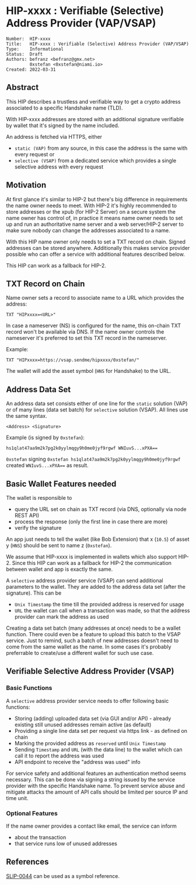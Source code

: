 # HIP-xxxx : Verifiable (Selective) Address Provider (VAP/VSAP)

```
Number:  HIP-xxxx
Title:   HIP-xxxx : Verifiable (Selective) Address Provider (VAP/VSAP)
Type:    Informational
Status:  Draft
Authors: befranz <befranz@gmx.net>
         0xstefan <0xstefan@niami.io>
Created: 2022-03-31
```

## Abstract

This HIP describes a trustless and verifiable way to get a crypto address associated to a specific Handshake name (TLD).

With HIP-xxxx addresses are stored with an additional signature verifiable by wallet that it's signed by the name included.

An address is fetched via HTTPS, either
- `static (VAP)`     from any source, in this case the address is the same with every request or
- `selective (VSAP)` from a dedicated service which provides a single selective address with every request

## Motivation

At first glance it's similar to HIP-2 but there's big difference in requirements the name owner needs to meet. With HIP-2 it's highly recommended to store addresses or the xpub (for HIP-2 Server) on a secure system the name owner has control of, in practice it means name owner needs to set up and run an authoritative name server and a web server/HIP-2 server to make sure nobody can change the addresses associated to a name.

With this HIP name owner only needs to set a TXT record on chain. Signed addresses can be stored anywhere. Additionally this makes service provider possible who can offer a service with additional features described below.

This HIP can work as a fallback for HIP-2.

## TXT Record on Chain

Name owner sets a record to associate name to a URL which provides the address:

```TXT "HIPxxxx=<URL>"```

In case a nameserver (NS) is configured for the name, this on-chain TXT record won't be available via DNS. If the name owner controls the nameserver it's preferred to set this TXT record in the nameserver.

Example:

```TXT "HIPxxxx=https://vsap.sendme/hipxxxx/0xstefan/"```

The wallet will add the asset symbol (`HNS` for Handshake) to the URL.

## Address Data Set

An address data set consists either of one line for the `static` solution (VAP) or of many lines (data set batch) for `selective` solution (VSAP). All lines use the same syntax.

```<Address> <Signature>```

Example (is signed by `0xstefan`):

```hs1qlat47aa9m2k7pg2k0yylmqgy9h0me0jyf9rgwf WNIuvS...xPXA==```

`0xstefan` signing `0xstefan hs1qlat47aa9m2k7pg2k0yylmqgy9h0me0jyf9rgwf` created `WNIuvS...xPXA==` as result.

## Basic Wallet Features needed

The wallet is responsible to
- query the URL set on chain as TXT record (via DNS, optionally via node REST API)
- process the response (only the first line in case there are more)
- verify the signature

An app just needs to tell the wallet (like Bob Extension) that x (`10.5`) of asset y (`HNS`) should be sent to name z (`0xstefan`). 

We assume that HIP-xxxx is implemented in wallets which also support HIP-2. Since this HIP can work as a fallback for HIP-2 the communication between wallet and app is exactly the same. 

A `selective` address provider service (VSAP) can send additional parameters to the wallet. They are added to the address data set (after the signature). This can be

- `Unix Timestamp` the time till the provided address is reserved for usage
- `URL` the wallet can call when a transaction was made, so that the address provider can mark the address as used

Creating a data set batch (many addresses at once) needs to be a wallet function. There could even be a feature to upload this batch to the VSAP service. Just to remind, such a batch of new addresses doesn't need to come from the same wallet as the name. In some cases it's probably preferrable to create/use a different wallet for such use case.

## Verifiable Selective Address Provider (VSAP)

### Basic Functions

A `selective` address provider service needs to offer following basic functions:
- Storing (adding) uploaded data set (via GUI and/or API) - already existing still unused addresses remain active (as default)
- Providing a single line data set per request via https link - as defined on chain
- Marking the provided address as `reserved` until `Unix Timestamp`
- Sending `Timestamp` and `URL` (with the data line) to the wallet which can call it to report the address was used
- API endpoint to receive the "address was used" info

For service safety and additional features an authentication method seems necessary. This can be done via signing a string issued by the service provider with the specific Handshake name. To prevent service abuse and mitigate attacks the amount of API calls should be limited per source IP and time unit.

### Optional Features
If the name owner provides a contact like email, the service can inform
- about the transaction
- that service runs low of unused addresses

## References

[SLIP-0044](https://github.com/satoshilabs/slips/blob/master/slip-0044.md) can be used as a symbol reference.
